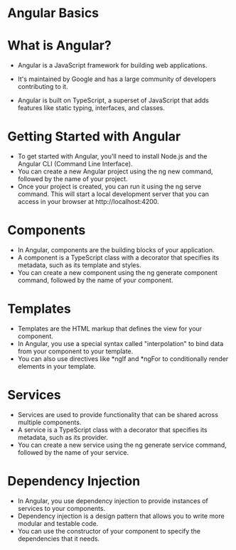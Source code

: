 # Angular Basics

# What is Angular?

 - Angular is a JavaScript framework for building web applications.

 - It's maintained by Google and has a large community of developers contributing to it.
 
 - Angular is built on TypeScript, a superset of JavaScript that adds features like static typing, interfaces, and classes.

# Getting Started with Angular

 - To get started with Angular, you'll need to install Node.js and the Angular CLI (Command Line Interface).
 - You can create a new Angular project using the ng new command, followed by the name of your project.
 - Once your project is created, you can run it using the ng serve command. This will start a local development server that you can access in your browser at http://localhost:4200.

# Components

 - In Angular, components are the building blocks of your application.
 - A component is a TypeScript class with a decorator that specifies its metadata, such as its template and styles.
 - You can create a new component using the ng generate component command, followed by the name of your component.

# Templates

 - Templates are the HTML markup that defines the view for your component.
 - In Angular, you use a special syntax called "interpolation" to bind data from your component to your template.
 - You can also use directives like *ngIf and *ngFor to conditionally render elements in your template.

# Services

 - Services are used to provide functionality that can be shared across multiple components.
 - A service is a TypeScript class with a decorator that specifies its metadata, such as its provider.
 - You can create a new service using the ng generate service command, followed by the name of your service.

# Dependency Injection
 - In Angular, you use dependency injection to provide instances of services to your components.
 - Dependency injection is a design pattern that allows you to write more modular and testable code.
 - You can use the constructor of your component to specify the dependencies that it needs.